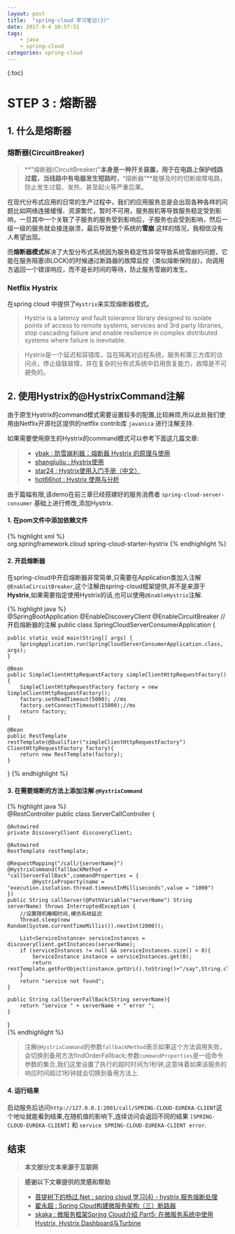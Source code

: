 ```yaml
---
layout: post
title:  "spring-cloud 学习笔记(3)"
date: 2017-9-4 10:57:51
tags: 
    - java
    - spring-cloud
categories: spring-cloud
---
```


{:toc}

# STEP 3 : 熔断器 

## 1. 什么是熔断器

### 熔断器(CircuitBreaker)
>**"熔断器(CircuitBreaker)"**本身是一种开关装置，用于在电路上保护线路过载，当线路中有电器发生短路时，**“熔断器”**能够及时的切断故障电路，防止发生过载、发热、甚至起火等严重后果。

在现代分布式应用的日常的生产过程中，我们的应用服务总是会出现各种各样的问题比如网络连接缓慢、资源繁忙，暂时不可用，服务脱机等导致服务稳定受到影响，一旦其中一个关联了子服务的服务受到影响后，子服务也会受到影响，然后一级一级的服务就会接连崩溃，最后导致整个系统的**雪崩**.这样的情况，我相信没有人希望出现。

而**熔断器模式**解决了大型分布式系统因为服务稳定性异常导致系统雪崩的问题，它能在服务阻塞(BLOCK)的时候通过断路器的故障监控（类似熔断保险丝)，向调用方返回一个错误响应，而不是长时间的等待，防止服务雪崩的发生。

### Netflix Hystrix

在spring cloud 中提供了`Hystrix`来实现熔断器模式。

>Hystrix is a latency and fault tolerance library designed to isolate points of access to remote systems, services and 3rd party libraries, stop cascading failure and enable resilience in complex distributed systems where failure is inevitable.

>Hystrix是一个延迟和容错库，旨在隔离对远程系统，服务和第三方库的访问点，停止级联故障，并在复杂的分布式系统中启用恢复能力，故障是不可避免的。

## 2. 使用Hystrix的@HystrixCommand注解 

由于原生Hystrix的command模式需要设置较多的配置,比较麻烦,所以此处我们使用由Netflix开源社区提供的netflix contrib库 `javanica` 进行注解支持.

如果需要使用原生的Hystrix的command模式可以参考下面这几篇文章:  
> - [ybak : 防雪崩利器：熔断器 Hystrix 的原理与使用](https://segmentfault.com/a/1190000005988895)
> - [shangjiuliu : Hystrix使用](https://segmentfault.com/a/1190000011003059)
> - [star24 : Hystrix使用入门手册（中文）](http://www.jianshu.com/p/b9af028efebb)
> - [hot66hot : Hystrix 使用与分析](http://hot66hot.iteye.com/blog/2155036)

由于篇幅有限,该demo在前三章已经搭建好的服务消费者 `spring-cloud-server-consumer` 基础上进行修改,添加Hystrix.

#### 1. 在pom文件中添加依赖文件 
{% highlight xml %}  
<dependency>
    <groupId>org.springframework.cloud</groupId>
    <artifactId>spring-cloud-starter-hystrix</artifactId>
</dependency>
{% endhighlight %}

#### 2. 开启熔断器

在spring-cloud中开启熔断器非常简单,只需要在Application类加入注解`@EnableCircuitBreaker`,这个注解由spring-cloud框架提供,并不是来源于**Hystrix**,如果需要指定使用Hystrix的话,也可以使用`@EnableHystrix`注解.

{% highlight java %}  
@SpringBootApplication
@EnableDiscoveryClient
@EnableCircuitBreaker		//开启熔断器的注解
public class SpringCloudServerConsumerApplication {

	public static void main(String[] args) {
		SpringApplication.run(SpringCloudServerConsumerApplication.class, args);
	}

    @Bean
    public SimpleClientHttpRequestFactory simpleClientHttpRequestFactory(){
        SimpleClientHttpRequestFactory factory = new SimpleClientHttpRequestFactory();
        factory.setReadTimeout(5000); //ms
        factory.setConnectTimeout(15000);//ms
        return factory;
    }

    @Bean
    public RestTemplate restTemplate(@Qualifier("simpleClientHttpRequestFactory") ClientHttpRequestFactory factory){
        return new RestTemplate(factory);
    }
}
{% endhighlight %}

#### 3. 在需要熔断的方法上添加注解 `@HystrixCommand`

{% highlight java %}  
@RestController
public class ServerCallController {

    @Autowired
    private DiscoveryClient discoveryClient;

    @Autowired
    RestTemplate restTemplate;

    @RequestMapping("/call/{serverName}")
    @HystrixCommand(fallbackMethod = "callServerFallBack",commandProperties = {
            @HystrixProperty(name = "execution.isolation.thread.timeoutInMilliseconds",value = "1000")
    })
    public String callServer(@PathVariable("serverName") String serverName) throws InterruptedException {
        //设置随机睡眠时间,模仿系统延迟
        Thread.sleep(new Random(System.currentTimeMillis()).nextInt(2000));

        List<ServiceInstance> serviceInstances = discoveryClient.getInstances(serverName);
        if (serviceInstances != null && serviceInstances.size() > 0){
            ServiceInstance instance = serviceInstances.get(0);
            return restTemplate.getForObject(instance.getUri().toString()+"/say",String.class);
        }
        return "service not found";
    }

    public String callServerFallBack(String serverName){
        return "service " + serverName + " error ";
    }
}  
{% endhighlight %}

>注解`@HystrixCommand`的参数`fallbackMethod`表示如果这个方法调用失败，会切换到备用方法findOrderFallback;参数`commandProperties`是一组命令参数的集合,我们这里设置了执行的超时时间为1秒钟,这意味着如果该服务的响应时间超过1秒钟就会切换到备用方法上.

#### 4. 运行结果

启动服务后访问`http://127.0.0.1:2001/call/SPRING-CLOUD-EUREKA-CLIENT`这个地址就能看到结果,在随机值的影响下,连续访问会返回不同的结果 `[SPRING-CLOUD-EUREKA-CLIENT]` 和 `service SPRING-CLOUD-EUREKA-CLIENT error`.

## 结束  

>**本文部分文本来源于互联网**

>**感谢以下文章提供的灵感和帮助**  
> - [菩提树下的杨过.Net : spring cloud 学习(4) - hystrix 服务熔断处理](http://www.cnblogs.com/yjmyzz/p/spring-cloud-hystrix-tutorial.html)  
> - [翟永超 : Spring Cloud构建微服务架构（三）断路器](http://blog.didispace.com/springcloud3/)  
> - [skaka : 微服务框架Spring Cloud介绍 Part5: 在微服务系统中使用Hystrix, Hystrix Dashboard与Turbine](http://skaka.me/blog/2016/09/04/springcloud5/)